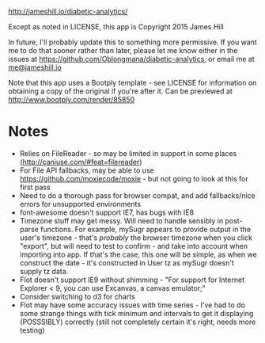 http://jameshill.io/diabetic-analytics/

Except as noted in LICENSE, this app is Copyright 2015 James Hill

In future, I'll probably update this to something more permissive. If you want
me to do that sooner rather than later, please let me know either in the issues
at https://github.com/Oblongmana/diabetic-analytics, or email me at me@jameshill.io

Note that this app uses a Bootply template - see LICENSE for information on obtaining a copy of the original if you're after it. Can be previewed at http://www.bootply.com/render/85850

# Notes
 - Relies on FileReader - so may be limited in support in some places (http://caniuse.com/#feat=filereader)
 - For File API fallbacks, may be able to use https://github.com/moxiecode/moxie - but not going to look at this for first pass
 - Need to do a thorough pass for browser compat, and add fallbacks/nice errors for unsupported environments
 - font-awesome doesn't support IE7, has bugs with IE8
 - Timezone stuff may get messy. Will need to handle sensibly in post-parse functions. For example, mySugr appears to provide output in the user's timezone - that's _probably_ the browser timezone when you click "export", but will need to test to confirm - and take into account when importing into app. If that's the case, this one will be simple, as when we construct the date - it's constructed in User tz as mySugr doesn't supply tz data.
 - Flot doesn't support IE9 without shimming - "For support for Internet Explorer < 9, you can use Excanvas, a canvas emulator;"
 - Consider switching to d3 for charts
 - Flot may have some accuracy issues with time series - I've had to do some strange things with tick minimum and intervals to get it displaying (POSSSIBLY) correctly (still not completely certain it's right, needs more testing)
